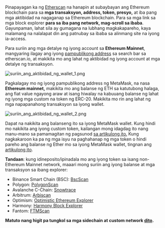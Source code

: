 Pinapayagan ka ng [Etherscan](https://etherscan.io/) na hanapin at subaybayan ang Ethereum blockchain para sa **mga transaksyon, address, token, presyo,** at iba pang mga aktibidad na nagaganap sa Ethereum blockchain. Para sa mga link sa mga block explorer **para sa iba pang network, mag-scroll sa ibaba**. Gayunpaman, lahat sila ay gumagana na lubhang magkakapareho, kaya malamang na nalalapat din ang patnubay sa ibaba sa alinmang site na iyong ia-access.


Para suriin ang mga detalye ng iyong account sa **Ethereum Mainnet**, mangyaring ilagay ang iyong [pampublikong address](https://support.metamask.io/hc/en-us/articles/360015488791) sa search bar sa etherscan.io, at makikita mo ang lahat ng aktibidad ng iyong account at mga detalye ng transaksyon.


![suriin_ang_aktibidad_ng_wallet_1.png](https://support.metamask.io/hc/article_attachments/12770187074331)


  
Pagkalagay mo ng iyong pampublikong address ng MetaMask, na nasa **Ethereum mainnet,** makikita mo ang balanse ng ETH sa katutubong halaga, ang fiat value ngayong araw at isang hiwalay na kabuuang balanse ng lahat ng iyong mga custom na token ng ERC-20. Makikita mo rin ang lahat ng mga napapanahong transaksyon sa iyong wallet.  
  
![suriin_ang_aktibidad_ng_wallet_2.png](https://support.metamask.io/hc/article_attachments/12770187040283)  
  



Dapat na nakikita ang balanseng ito sa iyong MetaMask wallet. Kung hindi mo nakikita ang iyong custom token, kailangan mong idagdag ito nang manu-mano sa pamamagitan ng pagsunod [sa artikulong ito.](https://support.metamask.io/hc/en-us/articles/360015489031-How-to-View-See-Your-Tokens-and-Custom-Tokens-in-Metamask) Kung nagkakaroon ka pa ng mga isyu na paghahanap ng mga token o hindi pareho ang balanse ng Ether mo sa iyong MetaMask wallet, tingnan ang [artikulong ito](https://support.metamask.io/hc/en-us/articles/360028059272-What-to-do-when-your-balance-of-ETH-and-or-ERC20-tokens-is-incorrect-inaccurate).


**Tandaan**: kung idineposito/ipinadala mo ang iyong token sa isang non-Ethereum Mainnet network, maaari mong suriin ang iyong balanse at mga transaksyon sa ibang explorer:


* Binance Smart Chain (BSC): [BscScan](https://bscscan.com/)
* Polygon: [PolygonScan](https://polygonscan.com/)
* Avalanche C-Chain: [Snowtrace](https://snowtrace.io/)
* Arbitrum: [Arbiscan](https://arbiscan.io/)
* Optimism: [Optimistic Ethereum Explorer](https://optimistic.etherscan.io/)
* Harmony: [Harmony Block Explorer](https://explorer.harmony.one/)
* Fantom: [FTMScan](https://ftmscan.com/)


**Matuto nang higit pa tungkol sa mga sidechain at custom network [dito](https://support.metamask.io/hc/en-us/articles/4404424659995).**


